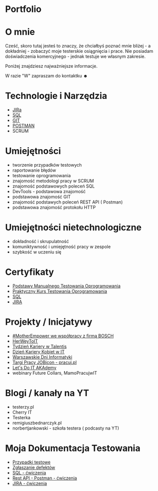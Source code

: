 # Portfolio

# O mnie
Cześć, 
skoro tutaj jesteś to znaczy, że chciałbyś poznać mnie bliżej - a dokładniej - zobaczyć moje testerskie osiągnięcia i prace. 
Nie posiadam doświadczenia komercyjnego - jednak testuje we własnym zakresie.

Poniżej znajdziesz najważniejsze informacje. 

W razie "W" zapraszam do kontaktku ☻


# Technologie i Narzędzia 
* [JIRa](https://www.atlassian.com/pl/software/jira)
* [SQL](https://www.microsoft.com/pl-pl/sql-server/sql-server-downloads)
* [GIT](https://git-scm.com/)
* [POSTMAN](https://www.postman.com/)
* SCRUM

# Umiejętności 
* tworzenie przypadków testowych
* raportowanie błędów 
* testowanie oprogramowania 
* znajomość metodologi pracy w SCRUM
* znajomość podstawowych poleceń SQL
* DevTools - podstawowa znajomość
* podstawowa znajomość GIT
* znajomość podstawych poleceń REST API ( Postman) 
* podstawowa znajomość protokołu HTTP

# Umiejętności nietechnologiczne
* dokładność i skrupulatność
* komuniktywność i umiejętność pracy w zespole
* szybkość w uczeniu się

# Certyfikaty 
* [Podstawy Manualnego Testowania Oprogramowania](https://www.udemy.com/certificate/UC-d62d5d1e-fd60-4e15-8ad9-99ef5a4b76cf/)
* [Praktyczny Kurs Testowania Oprogramowania](https://www.udemy.com/certificate/UC-79a62a03-9130-49bd-b6bc-e63200c57862/)
* [SQL](https://www.udemy.com/certificate/UC-f7d03661-637b-4816-ae02-3106145c355a/)
* [JIRA](https://www.udemy.com/certificate/UC-2b316b68-13f1-4faa-830c-d53df1e50e4b/)

# Projekty / Inicjatywy
* [#MotherEmpower we współpracy z firmą BOSCH](https://www.linkedin.com/posts/anna-miechowicz_motherempower-mentoring-mamopracuj-activity-6914964576660811776-MFhj/?utm_source=linkedin_share&utm_medium=member_desktop_web)
* [HerWeyToIT](https://www.linkedin.com/posts/mamopracuj_herwaytoit-mamopracujwit-activity-6899992890009882624-Mv2K/?utm_source=linkedin_share&utm_medium=member_desktop_web)
* [Tydzień Kariery w Talentis](https://www.linkedin.com/posts/anna-miechowicz_pnw-ono-tydzieagmkariery-activity-6872218287674007552-QczA/?utm_source=linkedin_share&utm_medium=member_desktop_web)
* [Dzień Kariery Kobiet w IT](https://www.linkedin.com/posts/mamopracuj_dzieagmkarierykobietywit-kobietywit-activity-6872523469158961152-6RRm/?utm_source=linkedin_share&utm_medium=member_desktop_web)
* [Warszawskie Dni Informatyki](https://www.linkedin.com/showcase/warszawskie-dni-informatyki/)
* [Targi Pracy JOBicon - pracuj.pl](https://www.linkedin.com/posts/anna-miechowicz_festiwalpracyjobicon-ofertypracy-festiwalpracyjobicon-activity-6913050901356150785-FE4C/?utm_source=linkedin_share&utm_medium=member_desktop_web)
* [Let's Do IT AKAdemy](https://www.linkedin.com/posts/mamopracuj_mamopracujwit-doitabrakademy-doitmommy-activity-6861215111361695744-vjw6/?utm_source=linkedin_share&utm_medium=member_desktop_web)
* webinary Future Collars, MamoPracujwIT

# Blogi / kanały na YT
* testerzy.pl
* Cherry IT
* Testerka
* remigiuszbednarczyk.pl
* norbertjankowski - szkoła testera ( podcasty na YT)

# Moja Dokumentacja Testowania
* [Przypadki testowe](https://github.com/AniaM91/Portfolio/tree/main/Przypadki%20testowe)
* [Zgłaszanie defektów](https://github.com/AniaM91/Portfolio/tree/main/Zg%C5%82oszone%20defekty)
* [SQL - ćwiczenia](https://github.com/AniaM91/Portfolio/tree/main/SQL)
* [Rest API - Postman - ćwiczenia](https://github.com/AniaM91/Portfolio/tree/main/REST%20API)
* [JIRA - ćwiczenia](https://github.com/AniaM91/Portfolio/tree/main/JIRA)
